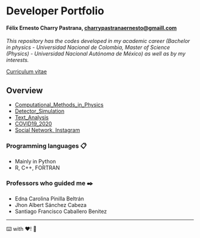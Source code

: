 # Developer Portfolio
#### Félix Ernesto Charry Pastrana, charrypastranaernesto@gmaill.com
_This repository has the codes developed in my academic career (Bachelor in physics - Universidad Nacional de Colombia, Master of Science (Physics) - Universidad Nacional Autónoma de México) as well as by my interests._

[Curriculum vitae](https://github.com/ernestocharry/cv/blob/main/cv.pdf)

## Overview
* [Computational_Methods_in_Physics](https://github.com/ernestocharry/computationalMethods)
* [Detector_Simulation](https://github.com/ernestocharry/detectorSimulation)
* [Text_Analysis](https://github.com/ernestocharry/textAnalysis)
* [COVID19_2020](https://github.com/ernestocharry/covid19_2020)
* [Social Network, Instagram](https://github.com/ernestocharry/networkInstagram)

### Programming languages 📋
* Mainly in Python
* R, C++, FORTRAN

### Professors who guided me ✒️
* Edna Carolina Pinilla Beltrán
* Jhon Albert Sánchez Cabeza
* Santiago Francisco Caballero Benitez
***
⌨️ with ❤️! 📌
